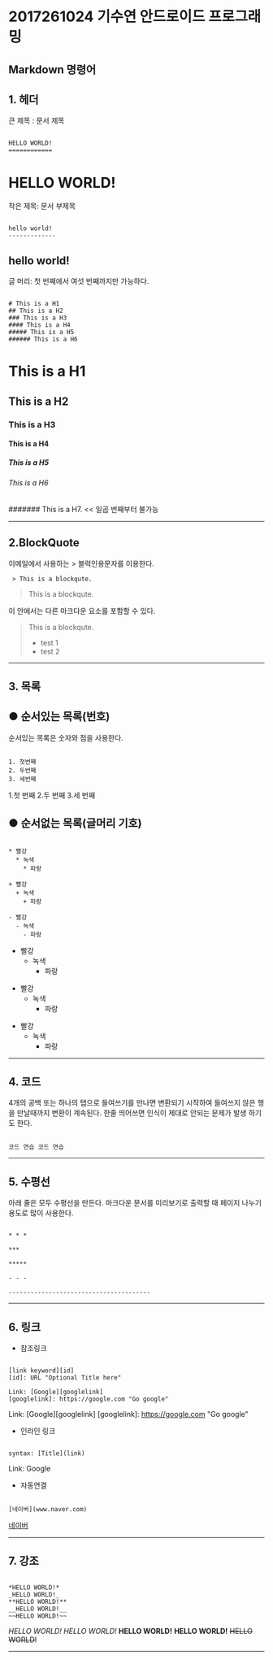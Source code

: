 # 2017261024 기수연 안드로이드 프로그래밍
## Markdown 명령어

## 1. 헤더 ##

큰 제목 : 문서 제목 
<pre><code> 
HELLO WORLD! 
============
</pre></code>

HELLO WORLD!
============

작은 제목: 문서 부제목

<pre><code> 
hello world!
-------------
</pre></code>

hello world!
-------------

글 머리: 첫 번째에서 여섯 번째까지만 가능하다.

<pre><code>
# This is a H1
## This is a H2
### This is a H3
#### This is a H4
##### This is a H5
###### This is a H6
</pre></code>
# This is a H1
## This is a H2
### This is a H3
#### This is a H4
##### This is a H5
###### This is a H6

####### This is a H7. << 일곱 번째부터 불가능

* * *

## 2.BlockQuote ##

이메일에서 사용하는 > 블럭인용문자를 이용한다.

<pre><code> > This is a blockqute. </pre></code>

>This is a blockqute.

이 안에서는 다른 마크다운 요소를 포함할 수 있다.

>This is a blockqute.
 >+ test 1
  >+ test 2
  
* * * 

## 3. 목록 ##
## ● 순서있는 목록(번호)
순서있는 목록은 숫자와 점을 사용한다.

<pre><code>
1. 첫번째
2. 두번째
3. 세번째
</pre></code>

1.첫 번째
2.두 번째
3.세 번째

## ● 순서없는 목록(글머리 기호)
<pre><code>
* 빨강
  * 녹색
    * 파랑

+ 빨강
  + 녹색
    + 파랑

- 빨강
  - 녹색
    - 파랑
</pre></code>

* 빨강
  * 녹색
    * 파랑

+ 빨강
   + 녹색
     + 파랑

- 빨강
   - 녹색
     - 파랑
  
* * *
## 4. 코드 ##

4개의 공백 또는 하나의 탭으로 들여쓰기를 만나면 변환되기 시작하여 들여쓰지 않은 행을 만날때까지 변환이 계속된다.
한줄 띄어쓰면 인식이 제대로 안되는 문제가 발생 하기도 한다.

<pre><code>
코드 연습 코드 연습
</pre></code>

* * *
## 5. 수평선 ##

아래 줄은 모두 수평선을 만든다.
마크다운 문서를 미리보기로 출력할 때 페이지 나누기 용도로 많이 사용한다.
<pre><code>
* * *

***

*****

- - -

---------------------------------------
</pre></code>

* * *
## 6. 링크 ##

+ 참조링크
<pre><code>
[link keyword][id]
[id]: URL "Optional Title here"

Link: [Google][googlelink]
[googlelink]: https://google.com "Go google"
</pre></code>

Link: [Google][googlelink] [googlelink]: https://google.com "Go google"

+ 인라인 링크
<pre><code>
syntax: [Title](link)
</pre></code>
Link: Google

+ 자동연결
<pre><code>
[네이버](www.naver.com)
</pre></code>
[네이버](www.naver.com)

* * *
## 7. 강조 ##
<pre><code>
*HELLO WORLD!*
_HELLO WORLD!_
**HELLO WORLD!**
__HELLO WORLD!__
~~HELLO WORLD!~~
</pre></code>
*HELLO WORLD!*
_HELLO WORLD!_
**HELLO WORLD!**
__HELLO WORLD!__
~~HELLO WORLD!~~

* * *
